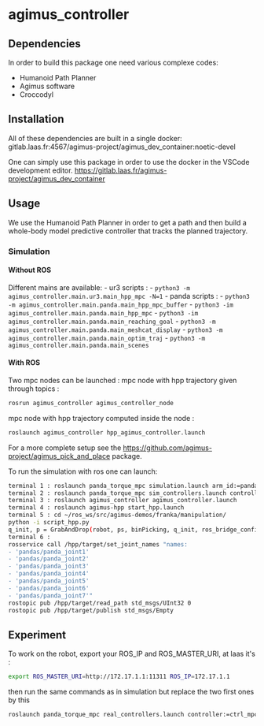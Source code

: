 # agimus_controller

## Dependencies

In order to build this package one need various complexe codes:

- Humanoid Path Planner
- Agimus software
- Croccodyl

## Installation

All of these dependencies are built in a single docker:
gitlab.laas.fr:4567/agimus-project/agimus_dev_container:noetic-devel

One can simply use this package in order to use the docker in the VSCode
development editor.
https://gitlab.laas.fr/agimus-project/agimus_dev_container

## Usage

We use the Humanoid Path Planner in order to get a path and then build a whole-body model predictive controller that tracks the planned trajectory.

### Simulation

#### Without ROS

Different mains are available:
    - ur3 scripts :
        - `python3 -m agimus_controller.main.ur3.main_hpp_mpc -N=1`
    - panda scripts :
        -  `python3 -m agimus_controller.main.panda.main_hpp_mpc_buffer`
        -  `python3 -im agimus_controller.main.panda.main_hpp_mpc`
        -  `python3 -im agimus_controller.main.panda.main_reaching_goal`
        -  `python3 -m agimus_controller.main.panda.main_meshcat_display`
        -  `python3 -m agimus_controller.main.panda.main_optim_traj`
        -  `python3 -m agimus_controller.main.panda.main_scenes`


#### With ROS

Two mpc nodes can be launched :
mpc node with hpp trajectory given through topics :
```bash
rosrun agimus_controller agimus_controller_node
```
mpc node with hpp trajectory computed inside the node :
```bash
roslaunch agimus_controller hpp_agimus_controller.launch
```


For a more complete setup see the
https://github.com/agimus-project/agimus_pick_and_place
package.

To run the simulation with ros one can launch:
```bash
terminal 1 : roslaunch panda_torque_mpc simulation.launch arm_id:=panda simulate_camera:=false headless:=true
terminal 2 : roslaunch panda_torque_mpc sim_controllers.launch controller:=ctrl_mpc_linearized
terminal 3 : roslaunch agimus_controller agimus_controller.launch
terminal 4 : roslaunch agimus-hpp start_hpp.launch
terminal 5 : cd ~/ros_ws/src/agimus-demos/franka/manipulation/
python -i script_hpp.py
q_init, p = GrabAndDrop(robot, ps, binPicking, q_init, ros_bridge_config,vision_listener)
terminal 6 :
rosservice call /hpp/target/set_joint_names "names: 
- 'pandas/panda_joint1'
- 'pandas/panda_joint2'
- 'pandas/panda_joint3'
- 'pandas/panda_joint4'
- 'pandas/panda_joint5'
- 'pandas/panda_joint6'
- 'pandas/panda_joint7'"
rostopic pub /hpp/target/read_path std_msgs/UInt32 0
rostopic pub /hpp/target/publish std_msgs/Empty
```

## Experiment
To work on the robot, export your ROS_IP and ROS_MASTER_URI, at laas it's :
```bash
export ROS_MASTER_URI=http://172.17.1.1:11311 ROS_IP=172.17.1.1
```
then run the same commands as in simulation but replace the two first ones by this 
```bash
roslaunch panda_torque_mpc real_controllers.launch controller:=ctrl_mpc_linearized robot:=panda robot_ip:=$PANDA_IP
```

